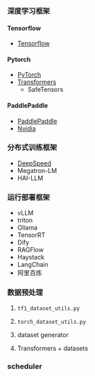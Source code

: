 ### 深度学习框架
#### Tensorflow
- [Tensorflow](Tensorflow/index.md)
#### Pytorch
- [PyTorch](PyTorch/index.md)
- [Transformers](Transformers/index.md)
    - SafeTensors
#### PaddlePaddle
- [PaddlePaddle](PaddlePaddle/index.md)
- [Nvidia](Nvidia/index.md)

### 分布式训练框架
- [DeepSpeed](DeepSpeed/deepspeed.md)
- Megatron-LM
- HAI-LLM

### 运行部署框架
- vLLM
- triton
- Ollama
- TensorRT
- Dify
- RAGFlow
- Haystack
- LangChain
- 阿里百炼


### 数据预处理
1. `tf1_dataset_utils.py`
2. `torch_dataset_utils.py`

3. dataset generator
4. Transformers + datasets

### scheduler
